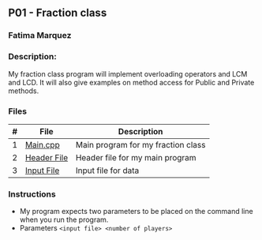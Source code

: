 ## P01 - Fraction class
### Fatima Marquez
### Description:

My fraction class program will implement overloading operators and LCM and LCD. It will also give examples on method access for Public and Private methods. 

### Files

|   #   | File            | Description                                        |
| :---: | --------------- | -------------------------------------------------- |
|   1   | [Main.cpp](main.cpp/)       | Main program for my fraction class     |
|   2   | [Header File](headerfiles/) | Header file for my main program        |
|   3   | [Input File](data.txt/)     | Input file for data                    |

### Instructions

- My program expects two parameters to be placed on the command line when you run the program.
- Parameters `<input file> <number of players>`
